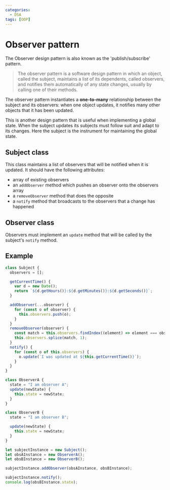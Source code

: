 ```yaml
---
categories:
  - DSA
tags: [OOP]
---
```


# Observer pattern

The Observer design pattern is also known as the 'publish/subscribe' pattern.

> The observer pattern is a software design pattern in which an object, called
> the subject, maintains a list of its dependents, called observers, and
> notifies them automatically of any state changes, usually by calling one of
> their methods.

The observer pattern instantiates a **one-to-many** relationship between the
subject and its observers: when one object updates, it notifies many other
objects that it has been updated.

This is another design pattern that is useful when implementing a global state.
When the subject updates its subjects must follow suit and adapt to its changes.
Here the subject is the instrument for maintaining the global state.

## Subject class

This class maintains a list of observers that will be notified when it is
updated. It should have the following attributes:

- array of existing observers
- an `addObserver` method which pushes an observer onto the observers array
- a `removeObserver` method that does the opposite
- a `notify` method that broadcasts to the observers that a change has happened

## Observer class

Observers must implement an `update` method that will be called by the subject's
`notify` method.

## Example

```js
class Subject {
  observers = [];

  getCurrentTime() {
    var d = new Date();
    return `${d.getHours()}:${d.getMinutes()}:${d.getSeconds()}`;
  }

  addObserver(...observer) {
    for (const o of observer) {
      this.observers.push(o);
    }
  }
  removeObserver(observer) {
    const match = this.observers.findIndex((element) => element === observer);
    this.observers.splice(match, 1);
  }
  notify() {
    for (const o of this.observers) {
      o.update(`I was updated at ${this.getCurrentTime()}`);
    }
  }
}

class ObserverA {
  state = "I am observer A";
  update(newState) {
    this.state = newState;
  }
}

class ObserverB {
  state = "I am observer B";

  update(newState) {
    this.state = newState;
  }
}

let subjectInstance = new Subject();
let obsAInstance = new ObserverA();
let obsBInstance = new ObserverB();

subjectInstance.addObserver(obsAInstance, obsBInstance);

subjectInstance.notify();
console.log(obsBInstance.state);
```
